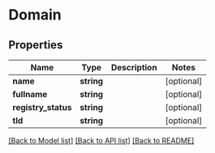 # Domain

## Properties
Name | Type | Description | Notes
------------ | ------------- | ------------- | -------------
**name** | **string** |  | [optional] 
**fullname** | **string** |  | [optional] 
**registry_status** | **string** |  | [optional] 
**tld** | **string** |  | [optional] 

[[Back to Model list]](../../README.md#documentation-for-models) [[Back to API list]](../../README.md#documentation-for-api-endpoints) [[Back to README]](../../README.md)

